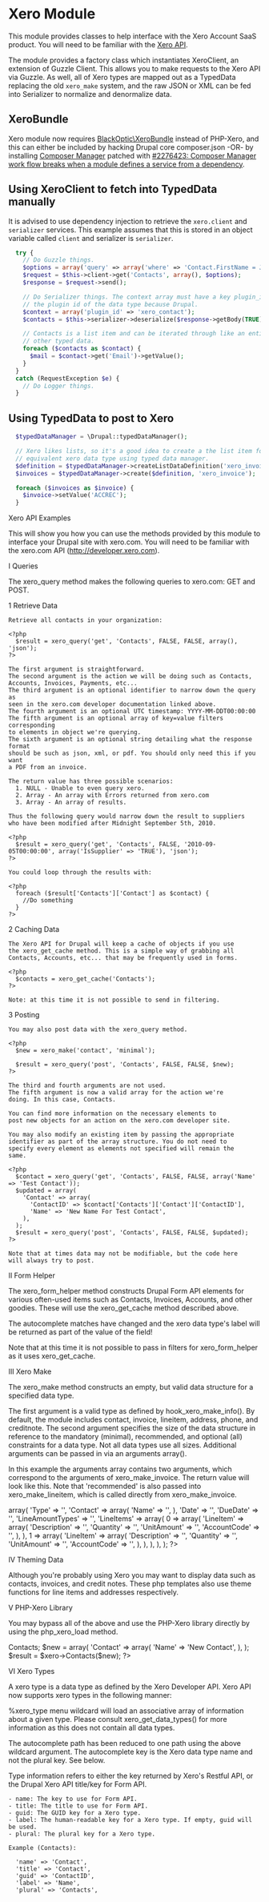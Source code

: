 # Xero Module

This module provides classes to help interface with the Xero Account SaaS product. You will need to be familiar with the [Xero API](http://developer.xero.com).

The module provides a factory class which instantiates XeroClient, an extension of Guzzle Client. This allows you to make requests to the Xero API via Guzzle. As well, all of Xero types are mapped out as a TypedData replacing the old `xero_make` system, and the raw JSON or XML can be fed into Serializer to normalize and denormalize data.

## XeroBundle

Xero module now requires [BlackOptic\XeroBundle](https://github.com/james75/XeroBundle) instead of PHP-Xero, and this can either be included by hacking Drupal core composer.json -OR- by installing [Composer Manager](http://drupal.org/project/composer_manager) patched with [#2276423: Composer Manager work flow breaks when a module defines a service from a dependency](https://www.drupal.org/node/2276423).

## Using XeroClient to fetch into TypedData manually

It is advised to use dependency injection to retrieve the `xero.client` and `serializer` services. This example assumes that this is stored in an object variable called `client` and serializer is `serializer`.

```php
  try {
    // Do Guzzle things.
    $options = array('query' => array('where' => 'Contact.FirstName = John'));
    $request = $this->client->get('Contacts', array(), $options);
    $response = $request->send();

    // Do Serializer things. The context array must have a key plugin_id with
    // the plugin id of the data type because Drupal.
    $context = array('plugin_id' => 'xero_contact');
    $contacts = $this->serializer->deserialize($response->getBody(TRUE), 'Drupal\xero\Plugin\DataType\Contact', 'xml', $context);

    // Contacts is a list item and can be iterated through like an entity or
    // other typed data.
    foreach ($contacts as $contact) {
      $mail = $contact->get('Email')->getValue();
    }
  }
  catch (RequestException $e) {
    // Do Logger things.
  }
```

## Using TypedData to post to Xero

```php
  $typedDataManager = \Drupal::typedDataManager();

  // Xero likes lists, so it's a good idea to create a the list item for an
  // equivalent xero data type using typed data manager.
  $definition = $typedDataManager->createListDataDefinition('xero_invoice');
  $invoices = $typedDataManager->create($definition, 'xero_invoice');

  foreach ($invoices as $invoice) {
    $invoice->setValue('ACCREC');
  }
```

Xero API Examples

This will show you how you can use the methods provided by this module
to interface your Drupal site with xero.com. You will need to be
familiar with the xero.com API (http://developer.xero.com).


I Queries

  The xero_query method makes the following queries to xero.com: GET and POST.

  1 Retrieve Data

    Retrieve all contacts in your organization:

    <?php
      $result = xero_query('get', 'Contacts', FALSE, FALSE, array(), 'json');
    ?>

    The first argument is straightforward.
    The second argument is the action we will be doing such as Contacts,
    Accounts, Invoices, Payments, etc...
    The third argument is an optional identifier to narrow down the query as
    seen in the xero.com developer documentation linked above.
    The fourth argument is an optional UTC timestamp: YYYY-MM-DDT00:00:00
    The fifth argument is an optional array of key=value filters corresponding
    to elements in object we're querying.
    The sixth argument is an optional string detailing what the response format
    should be such as json, xml, or pdf. You should only need this if you want
    a PDF from an invoice.

    The return value has three possible scenarios:
      1. NULL - Unable to even query xero.
      2. Array - An array with Errors returned from xero.com
      3. Array - An array of results.

    Thus the following query would narrow down the result to suppliers
    who have been modified after Midnight September 5th, 2010.

    <?php
      $result = xero_query('get', 'Contacts', FALSE, '2010-09-05T00:00:00', array('IsSupplier' => 'TRUE'), 'json');
    ?>

    You could loop through the results with:

    <?php
      foreach ($result['Contacts']['Contact'] as $contact) {
        //Do something
      }
    ?>

  2 Caching Data

    The Xero API for Drupal will keep a cache of objects if you use
    the xero_get_cache method. This is a simple way of grabbing all
    Contacts, Accounts, etc... that may be frequently used in forms.

    <?php
      $contacts = xero_get_cache('Contacts');
    ?>

    Note: at this time it is not possible to send in filtering.

  3 Posting

    You may also post data with the xero_query method.

    <?php
      $new = xero_make('contact', 'minimal');

      $result = xero_query('post', 'Contacts', FALSE, FALSE, $new);
    ?>

    The third and fourth arguments are not used.
    The fifth argument is now a valid array for the action we're
    doing. In this case, Contacts.

    You can find more information on the necessary elements to
    post new objects for an action on the xero.com developer site.

    You may also modify an existing item by passing the appropriate
    identifier as part of the array structure. You do not need to
    specify every element as elements not specified will remain the
    same.

    <?php
      $contact = xero_query('get', 'Contacts', FALSE, FALSE, array('Name' => 'Test Contact'));
      $updated = array(
        'Contact' => array(
          'ContactID' => $contact['Contacts']['Contact']['ContactID'],
          'Name' => 'New Name For Test Contact',
        ),
      );
      $result = xero_query('post', 'Contacts', FALSE, FALSE, $updated);
    ?>

    Note that at times data may not be modifiable, but the code here
    will always try to post.

II Form Helper

  The xero_form_helper method constructs Drupal Form API elements for
  various often-used items such as Contacts, Invoices, Accounts, and
  other goodies. These will use the xero_get_cache method described
  above.

  <?php
    // An autocomplete textfield for contacts.
    $form['ContactID'] = xero_form_helper('Contacts', $default_value);
  ?>

  The autocomplete matches have changed and the xero data type's label
  will be returned as part of the value of the field!

  Note that at this time it is not possible to pass in filters for
  xero_form_helper as it uses xero_get_cache.

III Xero Make

  The xero_make method constructs an empty, but valid data structure
  for a specified data type.

  <?php
    $contact = xero_make('contact', 'minimal');
  ?>

  The first argument is a valid type as defined by hook_xero_make_info().
  By default, the module includes contact, invoice, lineitem, address,
  phone, and creditnote.
  The second argument specifies the size of the data structure in
  reference to the mandatory (minimal), recommended, and optional (all)
  constraints for a data type. Not all data types use all sizes.
  Additional arguments can be passed in via an arguments array().

  <?php
    $invoice = xero_make('invoice', 'recommended', array('name', 2));
  ?>

  In this example the arguments array contains two arguments, which
  correspond to the arguments of xero_make_invoice. The return value
  will look like this. Note that 'recommended' is also passed into
  xero_make_lineitem, which is called directly from xero_make_invoice.

  <?php
  $invoice = array(
    'Invoice' => array(
      'Type' => '',
      'Contact' => array(
        'Name' => '',
      ),
      'Date' => '',
      'DueDate' => '',
      'LineAmountTypes' => '',
      'LineItems' => array(
        0 => array(
          'LineItem' => array(
            'Description' => '',
            'Quantity' => '',
            'UnitAmount' => '',
            'AccountCode' => '',
          ),
        ),
        1 => array(
          'LineItem' => array(
            'Description' => '',
            'Quantity' => '',
            'UnitAmount' => '',
            'AccountCode' => '',
          ),
        ),
      ),
    ),
  );
  ?>

IV Theming Data

  Although you're probably using Xero you may want to display data
  such as contacts, invoices, and credit notes. These php templates
  also use theme functions for line items and addresses respectively.

  <?php
    $output = theme('xero_contact', $contact);
  ?>

V PHP-Xero Library

  You may bypass all of the above and use the PHP-Xero library
  directly by using the php_xero_load method.

  <?php
    //returns a valid PHP-Xero object
    $xero = php_xero_load();

    $contacts = $xero->Contacts;

    $new = array(
      'Contact' => array(
        'Name' => 'New Contact',
      ),
    );

    $result = $xero->Contacts($new);
  ?>

VI Xero Types

  A xero type is a data type as defined by the Xero Developer API. Xero API now
  supports xero types in the following manner:

  %xero_type menu wildcard will load an associative array of information about
  a given type. Please consult xero_get_data_types() for more information as
  this does not contain all data types.

  The autocomplete path has been reduced to one path using the above wildcard
  argument. The autocomplete key is the Xero data type name and not the plural
  key. See below.

  Type information refers to either the key returned by Xero's Restful API, or
  the Drupal Xero API title/key for Form API.

    - name: The key to use for Form API.
    - title: The title to use for Form API.
    - guid: The GUID key for a Xero type.
    - label: The human-readable key for a Xero type. If empty, guid will be used.
    - plural: The plural key for a Xero type.

    Example (Contacts):

      'name' => 'Contact',
      'title' => 'Contact',
      'guid' => 'ContactID',
      'label' => 'Name',
      'plural' => 'Contacts',

